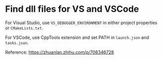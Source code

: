 # Find dll files for VS and VSCode

For Visual Studio, use `VS_DEBUGGER_ENVIRONMENT` in either project properties or `CMakeLists.txt`.

For VSCode, use CppTools extension and set PATH in `launch.json` and `tasks.json`.

Reference: https://zhuanlan.zhihu.com/p/708346728